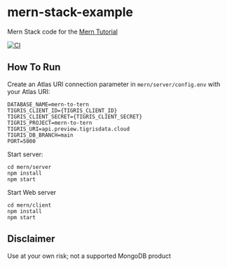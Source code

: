 # mern-stack-example
Mern Stack code for the [Mern Tutorial](https://www.mongodb.com/languages/mern-stack-tutorial)

[![CI](https://github.com/mongodb-developer/mern-stack-example/actions/workflows/main.yaml/badge.svg)](https://github.com/mongodb-developer/mern-stack-example/actions/workflows/main.yaml)

## How To Run
Create an Atlas URI connection parameter in `mern/server/config.env` with your Atlas URI:
```
DATABASE_NAME=mern-to-tern
TIGRIS_CLIENT_ID={TIGRIS_CLIENT_ID}
TIGRIS_CLIENT_SECRET={TIGRIS_CLIENT_SECRET}
TIGRIS_PROJECT=mern-to-tern
TIGRIS_URI=api.preview.tigrisdata.cloud
TIGRIS_DB_BRANCH=main
PORT=5000
```

Start server:
```
cd mern/server
npm install
npm start
```

Start Web server
```
cd mern/client
npm install
npm start
```

## Disclaimer

Use at your own risk; not a supported MongoDB product
